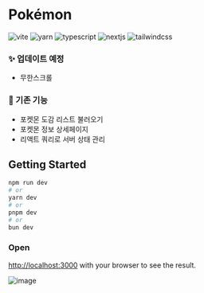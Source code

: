 # Pokémon
![vite](https://img.shields.io/badge/vite-646CFF?style=for-the-badge&logo=vite&logoColor=white) 
![yarn](https://img.shields.io/badge/yarn-2C8EBB?style=for-the-badge&logo=yarn&logoColor=white) 
![typescript](https://img.shields.io/badge/typescript-3178C6?style=for-the-badge&logo=typescript&logoColor=white)
![nextjs](https://img.shields.io/badge/nextjs-000000?style=for-the-badge&logo=nextdotjs&logoColor=white)
![tailwindcss](https://img.shields.io/badge/tailwindcss-06B6D4?style=for-the-badge&logo=tailwindcss&logoColor=white)



### ✨ 업데이트 예정
+ 무한스크롤


### 📌 기존 기능
+ 포켓몬 도감 리스트 불러오기
+ 포켓몬 정보 상세페이지
+ 리액트 쿼리로 서버 상태 관리


  
## Getting Started

```bash
npm run dev
# or
yarn dev
# or
pnpm dev
# or
bun dev
```

### Open 
[http://localhost:3000](http://localhost:3000) with your browser to see the result.

![image](https://github.com/ejunyang/pokemon/assets/48206065/274f371c-0bea-47b1-bf4d-068f3e0b0652)
